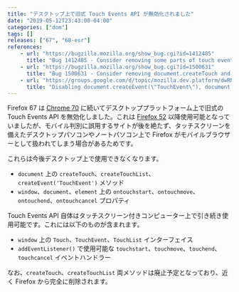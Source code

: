 ```yaml
---
title: "デスクトップ上で旧式 Touch Events API が無効化されました"
date: "2019-05-12T23:43:00-04:00"
categories: ["dom"]
tags: []
releases: ["67", "68-esr"]
references:
    - url: "https://bugzilla.mozilla.org/show_bug.cgi?id=1412485"
      title: "Bug 1412485 - Consider removing some parts of touch event APIs on desktop"
    - url: "https://bugzilla.mozilla.org/show_bug.cgi?id=1500631"
      title: "Bug 1500631 - Consider removing document.createTouch and document.createTouchList"
    - url: "https://groups.google.com/d/topic/mozilla.dev.platform/dwRNENReBuU/discussion"
      title: "Disabling document.createEvent(\"TouchEvent\"), document.createTouch* and ontouch* event handlers on desktop"
---
```

Firefox 67 は [Chrome 70](https://www.chromestatus.com/feature/4764225348042752) に続いてデスクトッププラットフォーム上で旧式の Touch Events API を無効化しました。これは [Firefox 52](https://www.fxsitecompat.dev/ja/docs/2016/touch-event-support-has-been-re-enabled-on-windows-desktop/) 以降使用可能となっていましたが、モバイル判別に誤用するサイトが後を絶たず、タッチスクリーンを備えたデスクトップパソコンやノートパソコン上で Firefox がモバイルブラウザーとして扱われてしまう場合があるためです。

これらは今後デスクトップ上で使用できなくなります。

* `document` 上の `createTouch`、`createTouchList`、`createEvent('TouchEvent')` メソッド
* `window`、`document`、`element` 上の `ontouchstart`、`ontouchmove`、`ontouchend`、`ontouchcancel` プロパティ

Touch Events API 自体はタッチスクリーン付きコンピューター上で引き続き使用可能です。これには以下のものが含まれます。

* `window` 上の `Touch`、`TouchEvent`、`TouchList` インターフェイス
* `addEventListener()` で使用可能な `touchstart`、`touchmove`、`touchend`、`touchcancel` イベントハンドラー

なお、`createTouch`、`createTouchList` 両メソッドは廃止予定となっており、近く Firefox から完全に削除されます。
